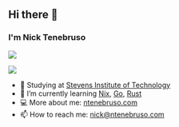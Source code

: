 ## Hi there 👋

### I'm Nick Tenebruso

![](https://shields.io/github/followers/ntenebruso?label=Follow&style=for-the-badge)

![](https://github-profile-trophy.vercel.app/?username=ntenebruso&theme=onedark)

- 📖 Studying at [Stevens Institute of Technology](https://www.stevens.edu/)
- 🌱 I’m currently learning [Nix](https://github.com/ntenebruso/nixos-config), [Go](https://go.dev/), [Rust](https://www.rust-lang.org/)
- 💻 More about me: [ntenebruso.com](https://ntenebruso.com/)
- 📫 How to reach me: [nick@ntenebruso.com](mailto:nick@ntenebruso.com)

